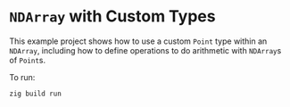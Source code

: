 # `NDArray` with Custom Types

This example project shows how to use a custom `Point` type within an `NDArray`, including how to
define operations to do arithmetic with `NDArray`s of `Point`s.

To run:

```bash
zig build run
```
